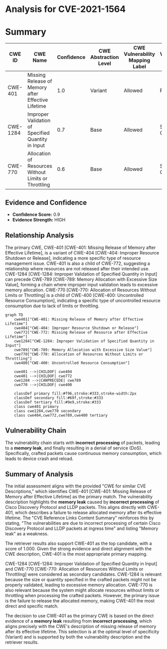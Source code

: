 # Analysis for CVE-2021-1564

# Summary
| CWE ID | CWE Name | Confidence | CWE Abstraction Level | CWE Vulnerability Mapping Label | CWE-Vulnerability Mapping Notes |
|---|---|---|---|---|---|
| CWE-401 | Missing Release of Memory after Effective Lifetime | 1.0 | Variant | Allowed | Primary CWE |
| CWE-1284 | Improper Validation of Specified Quantity in Input | 0.7 | Base | Allowed | Secondary Candidate |
| CWE-770 | Allocation of Resources Without Limits or Throttling | 0.6 | Base | Allowed | Secondary Candidate |

## Evidence and Confidence

*   **Confidence Score:** 0.9
*   **Evidence Strength:** HIGH

## Relationship Analysis
The primary CWE, CWE-401 [CWE-401: Missing Release of Memory after Effective Lifetime], is a variant of CWE-404 [CWE-404: Improper Resource Shutdown or Release], indicating a more specific type of resource management issue. CWE-401 is also a child of CWE-772, suggesting a relationship where resources are not released after their intended use. CWE-1284 [CWE-1284: Improper Validation of Specified Quantity in Input] can precede CWE-789 [CWE-789: Memory Allocation with Excessive Size Value], forming a chain where improper input validation leads to excessive memory allocation. CWE-770 [CWE-770: Allocation of Resources Without Limits or Throttling] is a child of CWE-400 [CWE-400: Uncontrolled Resource Consumption], indicating a specific type of uncontrolled resource consumption due to lack of limits or throttling.

```mermaid
graph TD
    cwe401["CWE-401: Missing Release of Memory after Effective Lifetime"]
    cwe404["CWE-404: Improper Resource Shutdown or Release"]
    cwe772["CWE-772: Missing Release of Resource after Effective Lifetime"]
    cwe1284["CWE-1284: Improper Validation of Specified Quantity in Input"]
    cwe789["CWE-789: Memory Allocation with Excessive Size Value"]
    cwe770["CWE-770: Allocation of Resources Without Limits or Throttling"]
    cwe400["CWE-400: Uncontrolled Resource Consumption"]

    cwe401 -->|CHILDOF| cwe404
    cwe401 -->|CHILDOF| cwe772
    cwe1284 -->|CANPRECEDE| cwe789
    cwe770 -->|CHILDOF| cwe400

    classDef primary fill:#f96,stroke:#333,stroke-width:2px
    classDef secondary fill:#69f,stroke:#333
    classDef tertiary fill:#9e9,stroke:#333
    class cwe401 primary
    class cwe1284,cwe770 secondary
    class cwe404,cwe772,cwe789,cwe400 tertiary
```

## Vulnerability Chain
The vulnerability chain starts with **incorrect processing** of packets, leading to a **memory leak**, and finally resulting in a denial of service (DoS). Specifically, crafted packets cause continuous memory consumption, which leads to device crash and reload.

## Summary of Analysis
The initial assessment aligns with the provided "CWE for similar CVE Descriptions," which identifies CWE-401 [CWE-401: Missing Release of Memory after Effective Lifetime] as the primary match. The vulnerability description highlights the **memory leak** caused by **incorrect processing** of Cisco Discovery Protocol and LLDP packets. This aligns directly with CWE-401, which describes a failure to release allocated memory after its effective lifetime. The "CVE Reference Links Content Summary" reinforces this by stating, "The vulnerabilities are due to incorrect processing of certain Cisco Discovery Protocol and LLDP packets at ingress time" and listing "Memory leak" as a weakness.

The retriever results also support CWE-401 as the top candidate, with a score of 1.000. Given the strong evidence and direct alignment with the CWE description, CWE-401 is the most appropriate primary mapping.

CWE-1284 [CWE-1284: Improper Validation of Specified Quantity in Input] and CWE-770 [CWE-770: Allocation of Resources Without Limits or Throttling] were considered as secondary candidates. CWE-1284 is relevant because the size or quantity specified in the crafted packets might not be properly validated, leading to excessive memory allocation. CWE-770 is also relevant because the system might allocate resources without limits or throttling when processing the crafted packets. However, the primary issue is the failure to release the allocated memory, making CWE-401 the most direct and specific match.

The decision to use CWE-401 as the primary CWE is based on the direct evidence of a **memory leak** resulting from **incorrect processing**, which aligns precisely with the CWE's description of missing release of memory after its effective lifetime. This selection is at the optimal level of specificity (Variant) and is supported by both the vulnerability description and the retriever results.